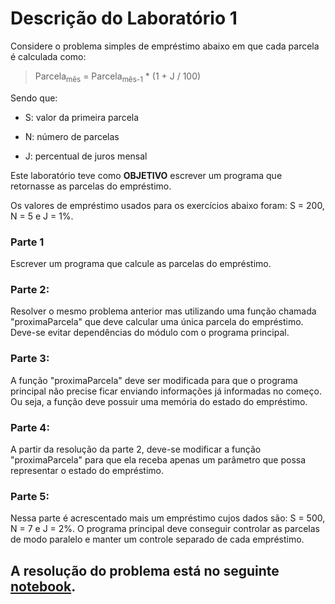 # Descrição do Laboratório 1

Considere o problema simples de empréstimo abaixo em que cada parcela é calculada como:

> Parcela<sub>mês</sub> = Parcela<sub>mês-1</sub> * (1 + J / 100)

Sendo que: 

* S: valor da primeira parcela

* N: número de parcelas

* J: percentual de juros mensal

Este laboratório teve como **OBJETIVO** escrever um programa que retornasse as parcelas do empréstimo.

Os valores de empréstimo usados para os exercícios abaixo foram: S = 200, N = 5 e J = 1%.

### **Parte 1** 
Escrever um programa que calcule as parcelas do empréstimo.

### **Parte 2:**
Resolver o mesmo problema anterior mas utilizando uma função chamada "proximaParcela" que deve calcular uma única parcela do empréstimo. Deve-se evitar dependências do módulo com o programa principal.

### **Parte 3:**
A função "proximaParcela" deve ser modificada para que o programa principal não precise ficar enviando informações já informadas no começo. Ou seja, a função deve possuir uma memória do estado do empréstimo.

### **Parte 4:**
A partir da resolução da parte 2, deve-se modificar a função "proximaParcela" para que ela receba apenas um parâmetro que possa representar o estado do empréstimo.

### **Parte 5:**
Nessa parte é acrescentado mais um empréstimo cujos dados são: S = 500, N = 7 e J = 2%. O programa principal deve conseguir controlar as parcelas de modo paralelo e manter um controle separado de cada empréstimo.


## A resolução do problema está no seguinte [notebook](https://github.com/HannahPlath/MC322/blob/main/Lab01/notebook/emprestimo01-ra198642.ipynb).

